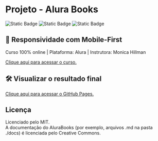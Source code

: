# Projeto - Alura Books
![Static Badge](https://img.shields.io/badge/STATUS-CONCLU%C3%8DDO-purple)
![Static Badge](https://img.shields.io/badge/HTML-orange)
![Static Badge](https://img.shields.io/badge/CSS-blue)

## 📱 Responsividade com Mobile-First

Curso 100% online | Plataforma: Alura | Instrutora: Monica Hillman<br>

<a href="https://cursos.alura.com.br/course/html-css-responsividade-mobile-first" target="_blank">Clique aqui para acessar o curso.</a>

## 🛠️ Visualizar o resultado final

<a href="https://anatrizms.github.io/projeto-alurabooks/" target="_blank">Clique aqui para acessar o GitHub Pages.</a>

## Licença

Licenciado pelo MIT.<br>
A documentação do AluraBooks (por exemplo, arquivos .md na pasta ./docs) é licenciada pelo Creative Commons.
